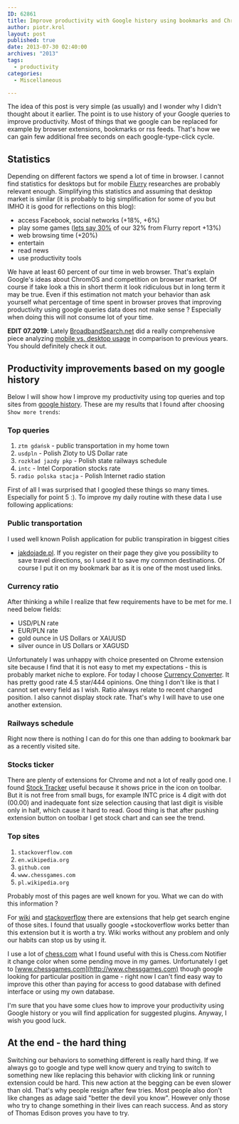```yaml
---
ID: 62861
title: Improve productivity with Google history using bookmarks and Chrome extensions
author: piotr.krol
layout: post
published: true
date: 2013-07-30 02:40:00
archives: "2013"
tags:
  - productivity
categories:
  - Miscellaneous

---
```


The idea of this post is very simple (as usually)  and I wonder why I didn't thought
about it earlier. The point is to use history of your Google queries to improve
productivity. Most of things that we google can be replaced for example by browser
extensions, bookmarks or rss feeds. That's how we can gain few additional free
seconds on each google-type-click cycle.

## Statistics

Depending on different factors we spend a lot of time in browser. I cannot find
statistics for desktops but for mobile
[Flurry](https://web.archive.org/web/20130404111802/http://blog.flurry.com/bid/95723/Flurry-Five-Year-Report-It-s-an-App-World-The-Just-Web-Lives-in-It)
researches are probably relevant enough. Simplifying this statistics and
assuming that desktop market is similar (it is probably to big simplification
for some of you but IMHO it is good for reflections on this blog):

- access Facebook, social networks (+18%, +6%)
- play some games
  ([lets say 30%](http://allthingsd.com/20130325/a-look-ahead-at-gdc-its-mobile-vs-consoles-in-fight-for-game-developers-attention/)
  of our 32% from Flurry report +13%)
- web browsing time (+20%)
- entertain
- read news
- use productivity tools

We have at least 60 percent of our time in web browser. That's explain Google's
ideas about ChromOS and competition on browser market. Of course if take look a
this in short therm it look ridiculous but in long term it may be true. Even if
this estimation not match your behavior than ask yourself what percentage of
time spent in browser proves that improving productivity using google queries
data does not make sense ? Especially when doing this will not consume lot of
your time.

**EDIT 07.2019**: Lately [BroadbandSearch.net](https://www.broadbandsearch.net)
did a really comprehensive piece analyzing
[mobile vs. desktop usage](https://www.broadbandsearch.net/blog/mobile-desktop-internet-usage-statistics#post-navigation-1)
in comparison to previous years. You should definitely check it out.

## Productivity improvements based on my google history

Below I will show how I improve my productivity using top queries and top sites
from [google history](https://history.google.com/history/). These are my results
that I found after choosing `Show more trends`:

### Top queries

1. `ztm gdańsk` - public transportation in my home town
1. `usdpln` - Polish Zloty to US Dollar rate
1. `rozkład jazdy pkp` - Polish state railways schedule
1. `intc` - Intel Corporation stocks rate
1. `radio polska stacja` - Polish Internet radio station

First of all I was surprised that I googled these things so many times.
Especially for point 5 :). To improve my daily routine with these data I use
following applications:

### Public transportation

I used well known Polish application for public transpiration in biggest cities

- [jakdojade.pl](http://jakdojade.pl/). If you register on their page they give
  you possibility to save travel directions, so I used it to save my common
  destinations. Of course I put it on my bookmark bar as it is one of the most
  used links.

### Currency ratio

After thinking a while I realize that few requirements have to be met for me. I
need below fields:

- USD/PLN rate
- EUR/PLN rate
- gold ounce in US Dollars or XAUUSD
- silver ounce in US Dollars or XAGUSD

Unfortunately I was unhappy with choice presented on Chrome extension site
because I find that it is not easy to met my expectations - this is probably
market niche to explore. For today I choose
[Currency Converter](https://chrome.google.com/webstore/detail/chrome-currency-converter/anbfhidldjknonaihbalghlebaijealk).
It has pretty good rate 4.5 star/444 opinions. One thing I don't like is that I
cannot set every field as I wish. Ratio always relate to recent changed
position. I also cannot display stock rate. That's why I will have to use one
another extension.

### Railways schedule

Right now there is nothing I can do for this one than adding to bookmark bar as
a recently visited site.

### Stocks ticker

There are plenty of extensions for Chrome and not a lot of really good one. I
found
[Stock Tracker](https://web.archive.org/web/20220604012826/https://chrome.google.com/webstore/detail/finance-toolbar-real-time/cichbngoomgnobmmjpagmbkimbamigie)
useful because it shows price in the icon on toolbar. But it is not free from
small bugs, for example INTC price is 4 digit with dot (00.00) and inadequate
font size selection causing that last digit is visible only in half, which cause
it hard to read. Good thing is that after pushing extension button on toolbar I
get stock chart and can see the trend.

### Top sites

1. `stackoverflow.com`
1. `en.wikipedia.org`
1. `github.com`
1. `www.chessgames.com`
1. `pl.wikipedia.org`

Probably most of this pages are well known for you. What we can do with this
information ?

For
[wiki](https://chrome-stats.com/d/dhgpkiiipkgmckicafkhcihkcldbdeej/download)
and
[stackoverflow](https://chrome.google.com/webstore/detail/stackoverflow-power-user/dghoicnlchonhhkccfmjpjconhpajhdg)
there are extensions that help get search engine of those sites. I found that
usually google +stockoverflow works better than this extension but it is worth a
try. Wiki works without any problem and only our habits can stop us by using it.

I use a lot of [chess.com](http://www.chess.com) what I found useful with this
is
Chess.com Notifier it change color when some pending move in my games.
Unfortunately I get to [www.chessgames.com](http://www.chessgames.com) though
google looking for particular position in game - right now I can't find easy
way to improve this other than paying for access to good database with defined
interface or using my own database.

I'm sure that you have some clues how to improve your productivity using Google
history or you will find application for suggested plugins. Anyway, I wish you
good luck.

## At the end - the hard thing

Switching our behaviors to something different is really hard thing. If we
always go to google and type well know query and trying to switch to something
new like replacing this behavior with clicking link or running extension could
be hard. This new action at the begging can be even slower than old. That's why
people resign after few tries. Most people also don't like changes as adage said
"better the devil you know". However only those who try to change something in
their lives can reach success. And as story of Thomas Edison proves you have to
try.
